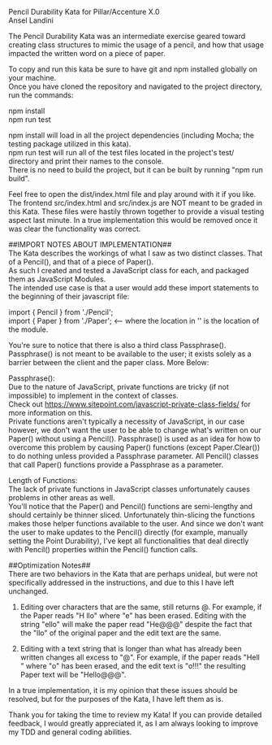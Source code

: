 Pencil Durability Kata for Pillar/Accenture X.0<br>
Ansel Landini

The Pencil Durability Kata was an intermediate exercise geared toward creating class structures to mimic the usage of a pencil, and how that usage impacted the written word on a piece of paper.

To copy and run this kata be sure to have git and npm installed globally on your machine.<br>
Once you have cloned the repository and navigated to the project directory, run the commands:

npm install<br>
npm run test

npm install will load in all the project dependencies (including Mocha; the testing package utilized in this kata). <br>
npm run test will run all of the test files located in the project's test/ directory and print their names to the console.<br>
There is no need to build the project, but it can be built by running "npm run build".

Feel free to open the dist/index.html file and play around with it if you like. The frontend src/index.html and src/index.js are NOT meant to be graded in this Kata. These files were hastily thrown together to provide a visual testing aspect last minute. In a true implementation this would be removed once it was clear the functionality was correct. 

##IMPORT NOTES ABOUT IMPLEMENTATION##<br>
The Kata describes the workings of what I saw as two distinct classes. That of a Pencil(), and that of a piece of Paper(). <br>
As such I created and tested a JavaScript class for each, and packaged them as JavaScript Modules.<br>
The intended use case is that a user would add these import statements to the beginning of their javascript file:

import { Pencil } from './Pencil';<br>
import { Paper } from './Paper';    <-- where the location in '' is the location of the module. 

You're sure to notice that there is also a third class Passphrase().<br>
Passphrase() is not meant to be available to the user; it exists solely as a barrier between the client and the paper class. More Below:

Passphrase():<br>
Due to the nature of JavaScript, private functions are tricky (if not impossible) to implement in the context of classes.<br>
Check out https://www.sitepoint.com/javascript-private-class-fields/ for more information on this.<br>
Private functions aren't typically a necessity of JavaScript, in our case however, we don't want the user to be able to change what's written on our Paper() without using a Pencil(). Passphrase() is used as an idea for how to overcome this problem by causing Paper() functions (except Paper.Clear()) to do nothing unless provided a Passphrase parameter. All Pencil() classes that call Paper() functions provide a Passphrase as a parameter.

Length of Functions:<br>
The lack of private functions in JavaScript classes unfortunately causes problems in other areas as well.<br>
You'll notice that the Paper() and Pencil() functions are semi-lengthy and should certainly be thinner sliced. Unfortunately thin-slicing the functions makes those helper functions available to the user. And since we don't want the user to make updates to the Pencil() directly (for example, manually setting the Point Durability), I've kept all functionalities that deal directly with Pencil() properties within the Pencil() function calls.

##Optimization Notes##<br>
There are two behaviors in the Kata that are perhaps unideal, but were not specifically addressed in the instructions, and due to this I have left unchanged.

1. Editing over characters that are the same, still returns @. For example, if the Paper reads "H llo" where "e" has been erased. Editing with the string "ello" will make the paper read "He@@@" despite the fact that the "llo" of the original paper and the edit text are the same.

2. Editing with a text string that is longer than what has already been written changes all excess to "@". For example, if the paper reads "Hell " where "o" has been erased, and the edit text is "o!!!" the resulting Paper text will be "Hello@@@". 

In a true implementation, it is my opinion that these issues should be resolved, but for the purposes of the Kata, I have left them as is.

Thank you for taking the time to review my Kata! 
If you can provide detailed feedback, I would greatly appreciated it, as I am always looking to improve my TDD and general coding abilities. 
